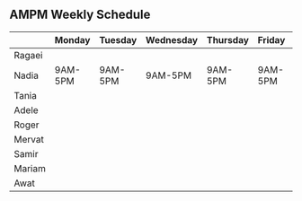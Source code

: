 ## AMPM Weekly Schedule 
|        | Monday  | Tuesday | Wednesday | Thursday | Friday  | Saturday | Sunday |
|--------|---------|---------|-----------|----------|---------|----------|--------|
| Ragaei |         |         |           |          |         |          |        |
| Nadia  | 9AM-5PM | 9AM-5PM | 9AM-5PM   | 9AM-5PM  | 9AM-5PM | OFF      | OFF    |
| Tania  |         |         |           |          |         |          |        |
| Adele  |         |         |           |          |         |          |        |
| Roger  |         |         |           |          |         |          |        |
| Mervat |         |         |           |          |         |          |        |
| Samir  |         |         |           |          |         |          |        |
| Mariam |         |         |           |          |         |          |        |
| Awat   |         |         |           |          |         |          |        |
